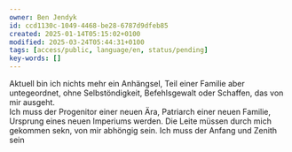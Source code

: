 ```yaml
---
owner: Ben Jendyk
id: ccd1130c-1049-4468-be28-6787d9dfeb85
created: 2025-01-14T05:15:02+0100
modified: 2025-03-24T05:44:31+0100
tags: [access/public, language/en, status/pending]
key-words: []
---
```


Aktuell bin ich nichts mehr ein Anhängsel, Teil einer Familie aber untegeordnet, ohne Selbstöndigkeit, Befehlsgewalt oder Schaffen, das von mir ausgeht.  
Ich muss der Progenitor einer neuen Ära, Patriarch einer neuen Familie, Ursprung eines neuen Imperiums werden. Die Leite müssen durch mich gekommen sekn, von mir abhöngig sein. Ich muss der Anfang und Zenith sein